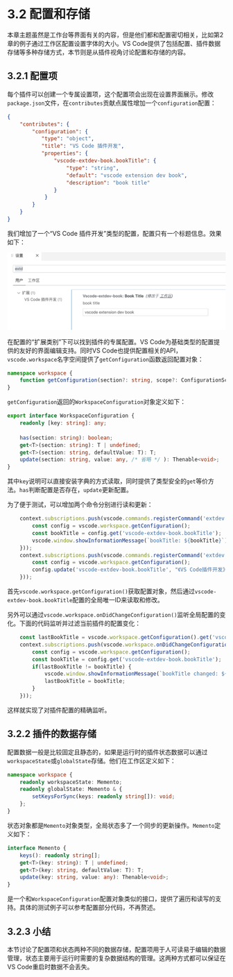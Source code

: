 # 3.2 配置和存储

本章主题虽然是工作台等界面有关的内容，但是他们都和配置密切相关，比如第2章的例子通过工作区配置设置字体的大小。VS Code提供了包括配置、插件数据存储等多种存储方式，本节则是从插件视角讨论配置和存储的内容。

## 3.2.1 配置项

每个插件可以创建一个专属设置项，这个配置项会出现在设置界面展示。修改`package.json`文件，在`contributes`贡献点属性增加一个`configuration`配置：

```json
{
    "contributes": {
        "configuration": {
           "type": "object",
           "title": "VS Code 插件开发",
           "properties": {
               "vscode-extdev-book.bookTitle": {
                   "type": "string",
                   "default": "vscode extension dev book",
                   "description": "book title"
               }
            }
        }
    }
}
```

我们增加了一个“VS Code 插件开发”类型的配置，配置只有一个标题信息。效果如下：

![](../images/ch3.2-01.png)

在配置的“扩展类别”下可以找到插件的专属配置。VS Code为基础类型的配置提供的友好的界面编辑支持。同时VS Code也提供配置相关的API，`vscode.workspace`名字空间提供了`getConfiguration`函数返回配置对象：

```ts
namespace workspace {
    function getConfiguration(section?: string, scope?: ConfigurationScope): WorkspaceConfiguration;
}
```

`getConfiguration`返回的`WorkspaceConfiguration`对象定义如下：

```ts
export interface WorkspaceConfiguration {
    readonly [key: string]: any;

    has(section: string): boolean;
    get<T>(section: string): T | undefined;
    get<T>(section: string, defaultValue: T): T;
    update(section: string, value: any, /* 省略 */ ): Thenable<void>;
}
```

其中`key`说明可以直接安装字典的方式读取，同时提供了类型安全的`get`等价方法。`has`判断配置是否存在，`update`更新配置。

为了便于测试，可以增加两个命令分别进行读和更新：

```js
    context.subscriptions.push(vscode.commands.registerCommand('extdev.showConfig', () => {
        const config = vscode.workspace.getConfiguration();
        const bookTitle = config.get('vscode-extdev-book.bookTitle');
        vscode.window.showInformationMessage(`bookTitle: ${bookTitle}`);
    }));
    context.subscriptions.push(vscode.commands.registerCommand('extdev.updateConfig', () => {
        const config = vscode.workspace.getConfiguration();
        config.update('vscode-extdev-book.bookTitle', "《VS Code插件开发》")
    }));
```

首先`vscode.workspace.getConfiguration()`获取配置对象，然后通过`vscode-extdev-book.bookTitle`配置的全局唯一ID来读取和修改。

另外可以通过`vscode.workspace.onDidChangeConfiguration()`监听全局配置的变化。下面的代码监听并过滤当前插件的配置变化：

```js
    const lastBookTitle = vscode.workspace.getConfiguration().get('vscode-extdev-book.bookTitle');
    context.subscriptions.push(vscode.workspace.onDidChangeConfiguration(() => {
        const config = vscode.workspace.getConfiguration();
        const bookTitle = config.get('vscode-extdev-book.bookTitle');
        if(lastBookTitle != bookTitle) {
            vscode.window.showInformationMessage(`bookTitle changed: ${bookTitle}`);
            lastBookTitle = bookTitle;
        }
    }));
```

这样就实现了对插件配置的精确监听。

## 3.2.2 插件的数据存储

配置数据一般是比较固定且静态的，如果是运行时的插件状态数据可以通过`workspaceState`或`globalState`存储。他们在工作区定义如下：

```ts
namespace workspace {
    readonly workspaceState: Memento;
    readonly globalState: Memento & {
        setKeysForSync(keys: readonly string[]): void;
    };
}
```

状态对象都是`Memento`对象类型，全局状态多了一个同步的更新操作。`Memento`定义如下：

```ts
interface Memento {
    keys(): readonly string[];
    get<T>(key: string): T | undefined;
    get<T>(key: string, defaultValue: T): T;
    update(key: string, value: any): Thenable<void>;
}
```

是一个和`WorkspaceConfiguration`配置对象类似的接口，提供了遍历和读写的支持。具体的测试例子可以参考配置部分代码，不再赘述。

## 3.2.3 小结

本节讨论了配置项和状态两种不同的数据存储，配置项用于人可读易于编辑的数据管理，状态主要用于运行时需要的复杂数据结构的管理。这两种方式都可以保证在VS Code重启时数据不会丢失。


